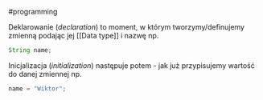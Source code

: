 #programming

Deklarowanie (*declaration*) to moment, w którym tworzymy/definujemy zmienną podając jej [[Data type]] i nazwę np.

```Java
String name;
```

Inicjalizacja (*initialization*) następuje potem - jak już przypisujemy wartość do danej zmiennej np.

```Java
name = "Wiktor";
```